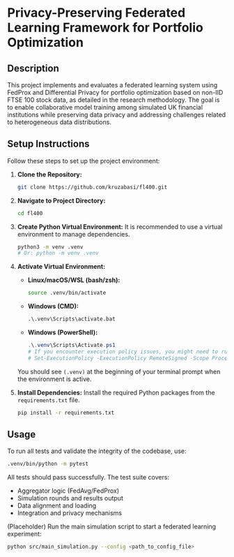 # Privacy-Preserving Federated Learning Framework for Portfolio Optimization

## Description

This project implements and evaluates a federated learning system using FedProx and Differential Privacy for portfolio optimization based on non-IID FTSE 100 stock data, as detailed in the research methodology. The goal is to enable collaborative model training among simulated UK financial institutions while preserving data privacy and addressing challenges related to heterogeneous data distributions.

## Setup Instructions

Follow these steps to set up the project environment:

1.  **Clone the Repository:**
    ```bash
    git clone https://github.com/kruzabasi/fl400.git
    ```

2.  **Navigate to Project Directory:**
    ```bash
    cd fl400
    ```

3.  **Create Python Virtual Environment:**
    It is recommended to use a virtual environment to manage dependencies.
    ```bash
    python3 -m venv .venv
    # Or: python -m venv .venv
    ```

4.  **Activate Virtual Environment:**
    * **Linux/macOS/WSL (bash/zsh):**
        ```bash
        source .venv/bin/activate
        ```
    * **Windows (CMD):**
        ```cmd
        .\.venv\Scripts\activate.bat
        ```
    * **Windows (PowerShell):**
        ```powershell
        .\.venv\Scripts\Activate.ps1
        # If you encounter execution policy issues, you might need to run:
        # Set-ExecutionPolicy -ExecutionPolicy RemoteSigned -Scope Process
        ```
    You should see `(.venv)` at the beginning of your terminal prompt when the environment is active.

5.  **Install Dependencies:**
    Install the required Python packages from the `requirements.txt` file.
    ```bash
    pip install -r requirements.txt
    ```

## Usage

To run all tests and validate the integrity of the codebase, use:

```bash
.venv/bin/python -m pytest
```

All tests should pass successfully. The test suite covers:
- Aggregator logic (FedAvg/FedProx)
- Simulation rounds and results output
- Data alignment and loading
- Integration and privacy mechanisms

(Placeholder) Run the main simulation script to start a federated learning experiment:

```bash
python src/main_simulation.py --config <path_to_config_file>
```